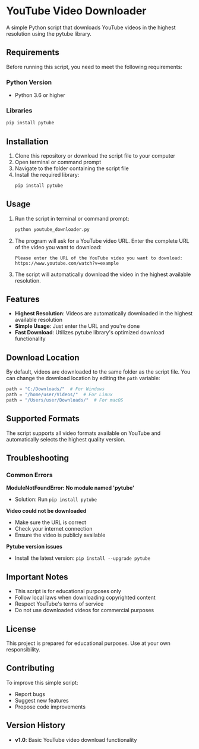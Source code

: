 # YouTube Video Downloader

A simple Python script that downloads YouTube videos in the highest resolution using the pytube library.

## Requirements

Before running this script, you need to meet the following requirements:

### Python Version
- Python 3.6 or higher

### Libraries
```bash
pip install pytube
```

## Installation

1. Clone this repository or download the script file to your computer
2. Open terminal or command prompt
3. Navigate to the folder containing the script file
4. Install the required library:
   ```bash
   pip install pytube
   ```

## Usage

1. Run the script in terminal or command prompt:
   ```bash
   python youtube_downloader.py
   ```

2. The program will ask for a YouTube video URL. Enter the complete URL of the video you want to download:
   ```
   Please enter the URL of the YouTube video you want to download: https://www.youtube.com/watch?v=example
   ```

3. The script will automatically download the video in the highest available resolution.

## Features

- **Highest Resolution**: Videos are automatically downloaded in the highest available resolution
- **Simple Usage**: Just enter the URL and you're done
- **Fast Download**: Utilizes pytube library's optimized download functionality

## Download Location

By default, videos are downloaded to the same folder as the script file. You can change the download location by editing the `path` variable:

```python
path = "C:/Downloads/"  # For Windows
path = "/home/user/Videos/"  # For Linux
path = "/Users/user/Downloads/"  # For macOS
```

## Supported Formats

The script supports all video formats available on YouTube and automatically selects the highest quality version.

## Troubleshooting

### Common Errors

**ModuleNotFoundError: No module named 'pytube'**
- Solution: Run `pip install pytube`

**Video could not be downloaded**
- Make sure the URL is correct
- Check your internet connection
- Ensure the video is publicly available

**Pytube version issues**
- Install the latest version: `pip install --upgrade pytube`

## Important Notes

- This script is for educational purposes only
- Follow local laws when downloading copyrighted content
- Respect YouTube's terms of service
- Do not use downloaded videos for commercial purposes

## License

This project is prepared for educational purposes. Use at your own responsibility.

## Contributing

To improve this simple script:
- Report bugs
- Suggest new features
- Propose code improvements

## Version History

- **v1.0**: Basic YouTube video download functionality
